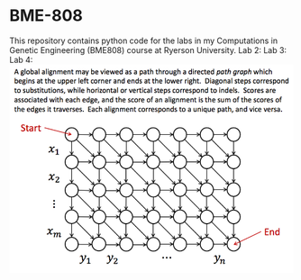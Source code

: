 # BME-808
This repository contains python code for the labs in my Computations in Genetic Engineering (BME808) course at Ryerson University.
 Lab 2:
 Lab 3:
 Lab 4: ![Alt text](images/lab4/image1.png?raw=true "Global alignment")
